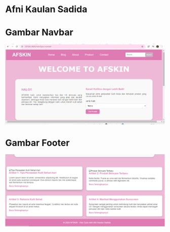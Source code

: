 # Afni Kaulan Sadida

# Gambar Navbar
![Gambar](https://github.com/afnikaulann/afni_django/blob/main/ss%20blog/navbar.png.png)

# Gambar Footer
![Gambar](https://github.com/afnikaulann/afni_django/blob/main/ss%20blog/footer.png.png)

